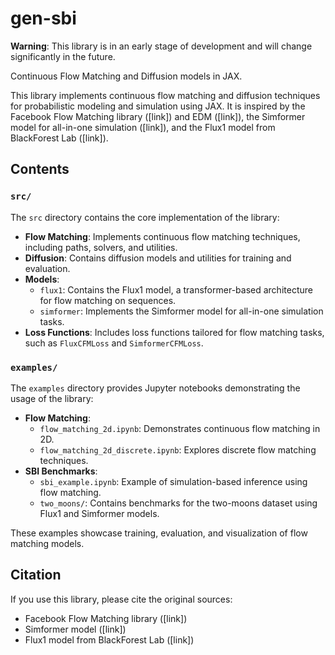 # gen-sbi

**Warning**: This library is in an early stage of development and will change significantly in the future.

Continuous Flow Matching and Diffusion models in JAX.

This library implements continuous flow matching and diffusion techniques for probabilistic modeling and simulation using JAX. It is inspired by the Facebook Flow Matching library ([link]) and EDM ([link]), the Simformer model for all-in-one simulation ([link]), and the Flux1 model from BlackForest Lab ([link]).

## Contents

### `src/`
The `src` directory contains the core implementation of the library:
- **Flow Matching**: Implements continuous flow matching techniques, including paths, solvers, and utilities.
- **Diffusion**: Contains diffusion models and utilities for training and evaluation.
- **Models**:
  - `flux1`: Contains the Flux1 model, a transformer-based architecture for flow matching on sequences.
  - `simformer`: Implements the Simformer model for all-in-one simulation tasks.
- **Loss Functions**: Includes loss functions tailored for flow matching tasks, such as `FluxCFMLoss` and `SimformerCFMLoss`.

### `examples/`
The `examples` directory provides Jupyter notebooks demonstrating the usage of the library:
- **Flow Matching**:
  - `flow_matching_2d.ipynb`: Demonstrates continuous flow matching in 2D.
  - `flow_matching_2d_discrete.ipynb`: Explores discrete flow matching techniques.
- **SBI Benchmarks**:
  - `sbi_example.ipynb`: Example of simulation-based inference using flow matching.
  - `two_moons/`: Contains benchmarks for the two-moons dataset using Flux1 and Simformer models.

These examples showcase training, evaluation, and visualization of flow matching models.

## Citation
If you use this library, please cite the original sources:
- Facebook Flow Matching library ([link])
- Simformer model ([link])
- Flux1 model from BlackForest Lab ([link])